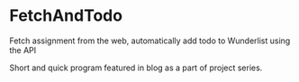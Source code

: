 # FetchAndTodo
Fetch assignment from the web, automatically add todo to Wunderlist using the API

Short and quick program featured in blog as a part of project series.
